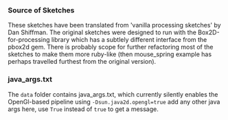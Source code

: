 ### Source of Sketches

These sketches have been translated from 'vanilla processing sketches' by Dan Shiffman.  The original sketches were designed to run with the Box2D-for-processing library which has a subtlely different interface from the pbox2d gem. There is probably scope for further refactoring most of the sketches to make them more ruby-like (then mouse_spring example has perhaps travelled furthest from the original version).   


### java_args.txt

The `data` folder contains java_args.txt, which currently silently enables the OpenGl-based pipeline using `-Dsun.java2d.opengl=true` add any other java args here, use `True` instead of `true` to get a message.
